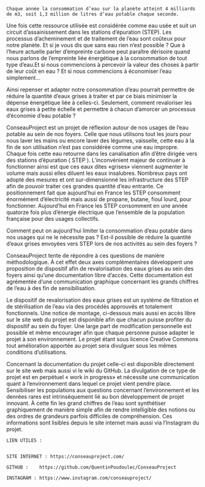 	Chaque année la consommation d’eau sur la planète atteint 4 milliards de m3, soit 1,3 million de litres d’eau potable chaque seconde. 
Une fois cette ressource utilisée est considérée comme eau usée et suit un circuit d’assainissement dans les stations d’épuration (STEP). 
Les processus d’acheminement et de traitement de l’eau sont coûteux pour notre planète. Et si je vous dis que sans eau rien n’est possible ?
Que à l’heure actuelle parler d’empreinte carbone peut paraître dérisoire quand nous parlons de l’empreinte liée énergétique à la consommation 
de tout type d’eau.Et si nous commencions à percevoir la valeur des choses à partir de leur coût en eau ? Et si nous commencions à économiser 
l’eau simplement...

Ainsi repenser et adapter notre consommation d’eau pourrait permettre de réduire la quantité d’eaux grises à traiter et par ce biais minimiser 
la dépense énergétique liée à celles-ci. Seulement, comment revaloriser les eaux grises à petite échelle et permettre à chacun d’amorcer un processus 
d’économie d’eau potable ?

ConseauProject est un projet de réflexion autour de nos usages de l’eau potable au sein de nos foyers. Celle que nous utilisons tout les jours pour 
nous laver les mains ou encore laver des légumes, vaisselle, cette eau à la fin de son utilisation n’est pas considérée comme une eau impropre. 
Chaque fois cette eau retourne dans les canalisation afin d’être dirigée vers des stations d’épuration ( STEP ). L’inconvénient majeur de continuer à 
fonctionner ainsi est que ces eaux dites «grises» viennent augmenter le volume mais aussi elles diluent les eaux insalubres. Nombreux pays ont adopté 
des mesures et ont sur-dimensionné les infrastructure des STEP afin de pouvoir traiter ces grandes quantité d’eau entrante. Ce positionnement fait que
aujourd’hui en France les STEP consomment énormément d’électricité mais aussi de propane, butane, fioul lourd, pour fonctionner. Aujourd’hui en France
les STEP consomment en une année quatorze fois plus d’énergie électrique que l’ensemble de la population française pour des usages collectifs. 

Comment peut on aujourd’hui limiter la consommation d’eau potable dans nos usages qui ne le nécessite pas ? Est-il possible de réduire la quantité 
d’eaux grises envoyées vers STEP lors de nos activités au sein des foyers ?

ConseauProject tente de répondre à ces questions de manière méthodologique. À cet effet deux axes complémentaires développent une proposition de 
dispositif afin de revalorisation des eaux grises au sein des foyers ainsi qu’une documentation libre d’accès. Cette documentation est  agrémentée 
d’une communication graphique concernant les grands chiffres de l’eau à des fin de sensibilisation. 

Le dispositif de revalorisation des eaux grises est un système de filtration et de stérilisation de l’eau via des procédés approuvés et totalement fonctionnels. 
Une notice de montage, ci-dessous mais aussi en accès libre sur le site web du projet est disponible afin que chacun puisse profiter du dispositif au sein du foyer. 
Une large part de modification personnelle est possible et même encourager afin que chaque personne puisse adapter le projet à son environnement. Le projet étant 
sous licence Creative Commons tout amélioration apportée au projet sera divulguer sous les mêmes conditions d’utilisations.

Concernant la documentation du projet celle-ci est disponible directement sur le site web mais aussi vi le wiki du GitHub. La divulgation de ce type de projet 
est en perpétuel « work in progress» et nécessite une communication quant à l’environnement dans lequel ce projet vient pendre place. Sensibiliser les populations 
aux questions concernant l’environnement et les denrées rares est intrinsèquement lié au bon développement de projet innovant. À cette fin les grand chiffres de 
l’eau sont synthétiser graphiquement de manière simple afin de rendre intelligible des notions ou des ordres de grandeurs parfois difficiles de compréhension. 
Ces informations sont lisibles depuis le site internet mais aussi via l’Instagram du projet.

	LIEN UTILES :
	
	
	SITE INTERNET :	https://conseauproject.com/

	GITHUB : 	https://github.com/QuentinPoudoulec/ConseauProject

	INSTAGRAM : https://www.instagram.com/conseauproject/
